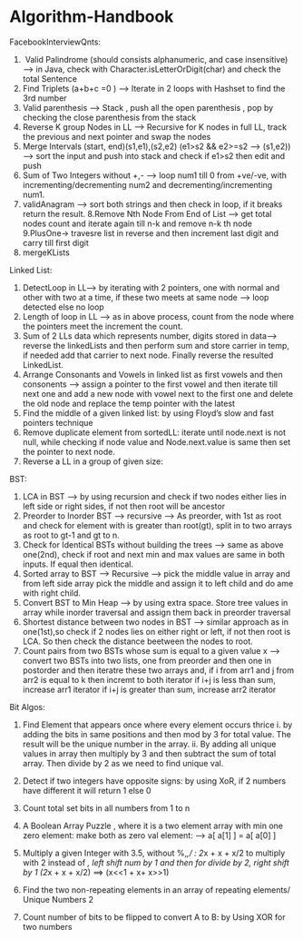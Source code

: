 # Algorithm-Handbook

FacebookInterviewQnts:
  1.  Valid Palindrome (should consists alphanumeric, and case insensitive) —> in Java, check with Character.isLetterOrDigit(char) and check the total           Sentence
  2. Find Triplets (a+b+c =0 ) —> Iterate in 2 loops with Hashset to find the 3rd number 
  3. Valid parenthesis —> Stack , push all the open parenthesis , pop by checking the close parenthesis from the stack
  4. Reverse K group Nodes in LL —> Recursive for K nodes in full LL, track the previous and next pointer and swap the nodes
  5. Merge Intervals (start, end)(s1,e1),(s2,e2) (e1>s2 && e2>=s2 —> (s1,e2)) —>  sort the input and push into stack and check if e1>s2 then edit and push
  6. Sum of Two Integers without +,- --> loop num1 till 0 from +ve/-ve, with incrementing/decrementing num2 and decrementing/incrementing num1.
  7. validAnagram --> sort both strings and then check in loop, if it breaks return the result.
  8.Remove Nth Node From End of List --> get total nodes count and iterate again till n-k and remove n-k th node
  9.PlusOne-> travesre list in reverse and then increment last digit and carry till first digit 
  10. mergeKLists 
 
Linked List:
 1. DetectLoop in LL--> by iterating with 2 pointers, one with normal and other with two at a time, if these two meets at same node --> loop detected else no loop 
 2. Length of loop in LL --> as in above process, count from the node where the pointers meet the increment the count.
 3. Sum of 2 LLs data which represents number, digits stored in data--> reverse the linkedLists and then perform sum and store carrier in temp, if needed add that        carrier to next node. Finally reverse the resulted LinkedList.
 4. Arrange Consonants and Vowels  in linked list as first vowels and then consonents --> 
                  assign a pointer to the first vowel and then iterate till next one and
                  add a new node with vowel next to the first one and 
                  delete the old node and
                  replace the temp pointer with the latest
5. Find the middle of a given linked list: by using Floyd’s slow and fast pointers technique
6. Remove duplicate element from sortedLL: iterate until node.next is not null, while checking if node value and Node.next.value is same then set the pointer to next node.        
7. Reverse a LL in a group of given size: 
  
BST:
 1. LCA in BST --> by using recursion and check if two nodes either lies in left side or right sides, if not then root will be ancestor
 2. Preorder to Inorder BST --> recursive --> As preorder, with 1st as root and check for element with is greater than root(gt), split in to two arrays as root to gt-1 and gt to n.
 3. Check for Identical BSTs without building the trees --> same as above one(2nd), check if root and next min and max values are same in both inputs. If equal then identical.
 4. Sorted array to BST --> Recursive --> pick the middle value in array and from left side array pick the middle and assign it to left child and do ame with right child.
 5. Convert BST to Min Heap --> by using extra space. Store tree values in array while inorder traversal and assign them back in preorder traversal
 6. Shortest distance between two nodes in BST --> similar approach as in one(1st),so check if 2 nodes lies on either right or left, if not then root is LCA. So then check the distance beetween the nodes to root.
 7. Count pairs from two BSTs whose sum is equal to a given value x --> convert two BSTs into two lists, one from preorder and then one in postorder and then iteratre these two arrays and, if i from arr1 and j from arr2 is equal to k then incremt to both iterator
                       if i+j is less than sum, increase arr1 iterator
                       if i+j is greater than sum, increase arr2 iterator

Bit Algos:

 1. Find Element that appears once where every element occurs thrice
        i. by adding the bits in same positions and then mod by 3 for total value. The result will be the unique number in the array.
        ii. By adding all unique values in array then multiply by 3 and then subtract the sum of total array. Then divide by 2 as we need to find unique val.
 2. Detect if two integers have opposite signs: by using XoR, if 2 numbers have different it will return 1 else 0
 3. Count total set bits in all numbers from 1 to n
 4. A Boolean Array Puzzle , where it is a two element array with min one zero element: make both as zero val element:
        --> a[ a[1] ] = a[ a[0] ]
 5. Multiply a given Integer with 3.5, without %,*,/ : 2*x + x + x/2
        to multiply with 2 instead of *, left shift num by 1 and then for divide by 2, right shift by 1
        (2*x + x + x/2) ==> (x<<1 + x+ x>>1)
 6. Find the two non-repeating elements in an array of repeating elements/ Unique Numbers 2

 7. Count number of bits to be flipped to convert A to B: by Using XOR for two numbers
  
